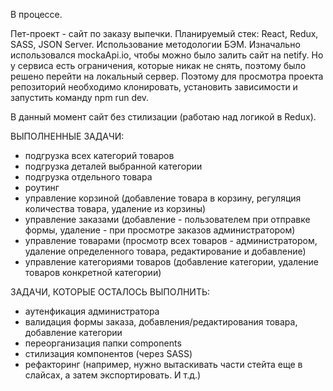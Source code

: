 В процессе.

Пет-проект - сайт по заказу выпечки. Планируемый стек: React, Redux, SASS, JSON Server. Использование методологии БЭМ. Изначально использовался mockaApi.io, чтобы можно было залить сайт на netify. Но у сервиса есть ограничения, которые никак не снять, поэтому было решено перейти на локальный сервер. Поэтому для просмотра проекта репозиторий необходимо клонировать, установить зависимости и запустить команду npm run dev. 

В данный момент сайт без стилизации (работаю над логикой в Redux).

ВЫПОЛНЕННЫЕ ЗАДАЧИ:
- подгрузка всех категорий товаров
- подгрузка деталей выбранной категории
- подгрузка отдельного товара
- роутинг
- управление корзиной (добавление товара в корзину, регуляция количества товара, удаление из корзины)
- управление заказами (добавление - пользователем при отправке формы, удаление - при просмотре заказов администратором)
- управление товарами (просмотр всех товаров - администратором, удаление определенного товара, редактирование и добавление)
- управление категориями товаров (добавление категории, удаление товаров конкретной категории)

  

ЗАДАЧИ, КОТОРЫЕ ОСТАЛОСЬ ВЫПОЛНИТЬ:
- аутенфикация администратора
- валидация формы заказа, добавления/редактирования товара, добавление категории
- переорганизация папки components
- стилизация компонентов (через SASS)
- рефакторинг (например, нужно вытаскивать части стейта еще в слайсах, а затем экспортировать. И т.д.)


